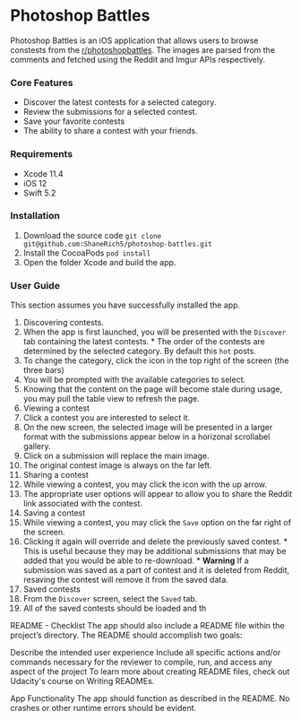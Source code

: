 # Photoshop Battles
Photoshop Battles is an iOS application that allows users to browse constests from the [r/photoshopbattles](https://www.reddit.com/r/photoshopbattles/).
The images are parsed from the comments and fetched using the Reddit and Imgur APIs respectively.

### Core Features
- Discover the latest contests for a selected category.
- Review the submissions for a selected contest.
- Save your favorite contests
- The ability to share a contest with your friends.


### Requirements
- Xcode 11.4
- iOS 12
- Swift 5.2

### Installation
  
  1. Download the source code
    ```
    git clone git@github.com:ShaneRich5/photoshop-battles.git
    ```
  1. Install the CocoaPods
    ```
    pod install
    ```
  1. Open the folder Xcode and build the app.


### User Guide

This section assumes you have successfully installed the app.

1. Discovering contests.
  1. When the app is first launched, you will be presented with the `Discover` tab containing the latest contests.
    * The order of the contests are determined by the selected category. By default this `hot` posts.
  1. To change the category, click the icon in the top right of the screen (the three bars)
  1. You will be prompted with the available categories to select.
  1. Knowing that the content on the page will become stale during usage, you may pull the table view to refresh the page.
1. Viewing a contest
  1. Click a contest you are interested to select it.
  1. On the new screen, the selected image will be presented in a larger format with the submissions appear below in a horizonal scrollabel gallery.
  1. Click on a submission will replace the main image.
  1. The original contest image is always on the far left.
1. Sharing a contest
  1. While viewing a contest, you may click the icon with the up arrow.
  1. The appropriate user options will appear to allow you to share the Reddit link associated with the contest.
1. Saving a contest
  1. While viewing a contest, you may click the `Save` option on the far right of the screen.
  1. Clicking it again will override and delete the previously saved contest.
    * This is useful because they may be additional submissions that may be added that you would be able to re-download.
    * **Warning** If a submission was saved as a part of contest and it is deleted from Reddit, resaving the contest will remove it from the saved data.
1. Saved contests
  1. From the `Discover` screen, select the `Saved` tab.
  1. All of the saved contests should be loaded and th


README - Checklist
The app should also include a README file within the project’s directory. The README should accomplish two goals:

Describe the intended user experience
Include all specific actions and/or commands necessary for the reviewer to compile, run, and access any aspect of the project
To learn more about creating README files, check out Udacity's course on Writing READMEs.


App Functionality
The app should function as described in the README. No crashes or other runtime errors should be evident.
